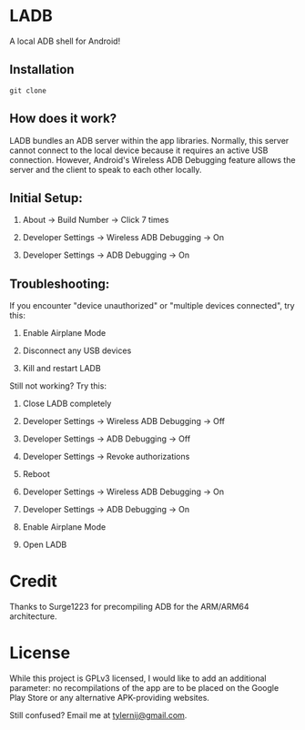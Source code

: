 # LADB

A local ADB shell for Android!

## Installation
```
git clone 
```

## How does it work?

LADB bundles an ADB server within the app libraries. Normally, this server cannot connect to the local device because it requires an active USB connection. However, Android's Wireless ADB Debugging feature allows the server and the client to speak to each other locally.

## Initial Setup:

1. About -> Build Number -> Click 7 times

2. Developer Settings -> Wireless ADB Debugging -> On

3. Developer Settings -> ADB Debugging -> On

## Troubleshooting:

If you encounter "device unauthorized" or "multiple devices connected", try this:

1. Enable Airplane Mode

2. Disconnect any USB devices

3. Kill and restart LADB

Still not working? Try this:

1. Close LADB completely

2. Developer Settings -> Wireless ADB Debugging -> Off

3. Developer Settings -> ADB Debugging -> Off

4. Developer Settings -> Revoke authorizations

5. Reboot

6. Developer Settings -> Wireless ADB Debugging -> On

7. Developer Settings -> ADB Debugging -> On

8. Enable Airplane Mode

9. Open LADB

# Credit

Thanks to Surge1223 for precompiling ADB for the ARM/ARM64 architecture.

# License

While this project is GPLv3 licensed, I would like to add an additional parameter: no recompilations of the app are to be placed on the Google Play Store or any alternative APK-providing websites.

Still confused? Email me at tylernij@gmail.com.
